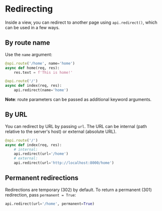 # Redirecting

Inside a view, you can redirect to another page using `api.redirect()`, which can be used in a few ways.

## By route name

Use the `name` argument:

```python
@api.route('/home', name='home')
async def home(req, res):
    res.text = f'This is home!'

@api.route('/')
async def index(req, res):
    api.redirect(name='home')
```

**Note**: route parameters can be passed as additional keyword arguments.

## By URL

You can redirect by URL by passing `url`. The URL can be internal (path relative to the server's host) or external (absolute URL).

```python
@api.route('/')
async def index(req, res):
    # internal:
    api.redirect(url='/home')
    # external:
    api.redirect(url='http://localhost:8000/home')
```

## Permanent redirections

Redirections are temporary (302) by default. To return a permanent (301) redirection, pass `permanent = True`:

```python
api.redirect(url='/home', permanent=True)
```
